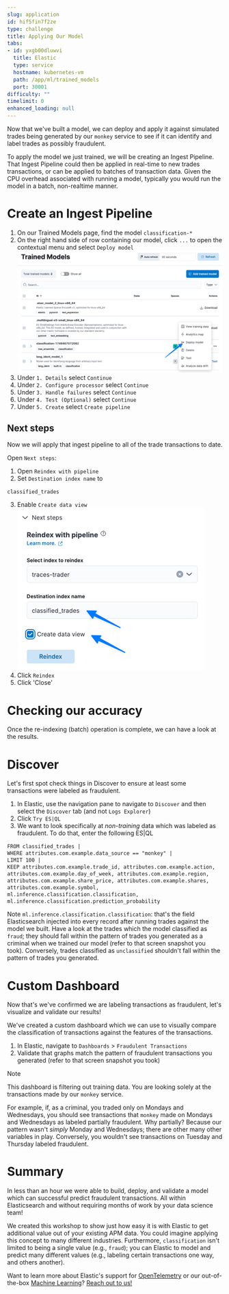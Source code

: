 ```yaml
---
slug: application
id: hif5fin7f2ze
type: challenge
title: Applying Our Model
tabs:
- id: yxgb00dluwvi
  title: Elastic
  type: service
  hostname: kubernetes-vm
  path: /app/ml/trained_models
  port: 30001
difficulty: ""
timelimit: 0
enhanced_loading: null
---
```

Now that we've built a model, we can deploy and apply it against simulated trades being generated by our `monkey` service to see if it can identify and label trades as possibly fraudulent.

To apply the model we just trained, we will be creating an Ingest Pipeline. That Ingest Pipeline could then be applied in real-time to new trades transactions, or can be applied to batches of transaction data. Given the CPU overhead associated with running a model, typically you would run the model in a batch, non-realtime manner.

# Create an Ingest Pipeline
1. On our Trained Models page, find the model `classification-*`
2. On the right hand side of row containing our model, click `...` to open the contextual menu and select `Deploy model`
  ![View](../assets/application-deploy.png)
3. Under `1. Details` select `Continue`
4. Under `2. Configure processor` select `Continue`
5. Under `3. Handle failures` select `Continue`
6. Under `4. Test (Optional)` select `Continue`
7. Under `5. Create` select `Create pipeline`

## Next steps
Now we will apply that ingest pipeline to all of the trade transactions to date.

Open `Next steps`:
1. Open `Reindex with pipeline`
2. Set `Destination index name` to
  ```
  classified_trades
  ```
3. Enable `Create data view`
  ![View](../assets/application-reindex.png)
4. Click `Reindex`
5. Click 'Close'

Checking our accuracy
===
Once the re-indexing (batch) operation is complete, we can have a look at the results.

# Discover
Let's first spot check things in Discover to ensure at least some transactions were labeled as fraudulent.
1. In Elastic, use the navigation pane to navigate to `Discover` and then select the `Discover` tab (and not `Logs Explorer`)
2. Click `Try ES|QL`
3. We want to look specifically at _non-training_ data which was labeled as fraudulent. To do that, enter the following ES|QL
  ```
  FROM classified_trades |
  WHERE attributes.com.example.data_source == "monkey" |
  LIMIT 100 |
  KEEP attributes.com.example.trade_id, attributes.com.example.action, attributes.com.example.day_of_week, attributes.com.example.region, attributes.com.example.share_price, attributes.com.example.shares, attributes.com.example.symbol, ml.inference.classification.classification, ml.inference.classification.prediction_probability
  ```

Note `ml.inference.classification.classification`: that's the field Elasticsearch injected into every record after running trades against the model we built. Have a look at the trades which the model classified as `fraud`; they should fall within the pattern of trades you generated as a criminal when we trained our model (refer to that screen snapshot you took). Conversely, trades classified as `unclassified` shouldn't fall within the pattern of trades you generated.

# Custom Dashboard
Now that's we've confirmed we are labeling transactions as fraudulent, let's visualize and validate our results!

We've created a custom dashboard which we can use to visually compare the classification of transactions against the features of the transactions.

1. In Elastic, navigate to `Dashboards` > `Fraudulent Transactions`
2. Validate that graphs match the pattern of fraudulent transactions you generated (refer to that screen snapshot you took)

> [!NOTE]
> This dashboard is filtering out training data. You are looking solely at the transactions made by our `monkey` service.

For example, if, as a criminal, you traded only on Mondays and Wednesdays, you should see transactions that `monkey` made on Mondays and Wednesdays as labeled partially fraudulent. Why partially? Because our pattern wasn't _simply_ Monday and Wednesdays; there are other many other variables in play. Conversely, you wouldn't see transactions on Tuesday and Thursday labeled fraudulent.

Summary
===
In less than an hour we were able to build, deploy, and validate a model which can successful predict fraudulent transactions. All within Elasticsearch and without requiring months of work by your data science team!

We created this workshop to show just how easy it is with Elastic to get additional value out of your existing APM data. You could imagine applying this concept to many different industries. Furthermore, `classification` isn't limited to being a single value (e.g., `fraud`); you can Elastic to model and predict many different values (e.g., labeling certain transactions one way, and others another).

Want to learn more about Elastic's support for [OpenTelemetry](https://www.elastic.co/what-is/opentelemetry) or our out-of-the-box [Machine Learning](https://www.elastic.co/elasticsearch/machine-learning)? [Reach out to us!](https://www.elastic.co/contact)